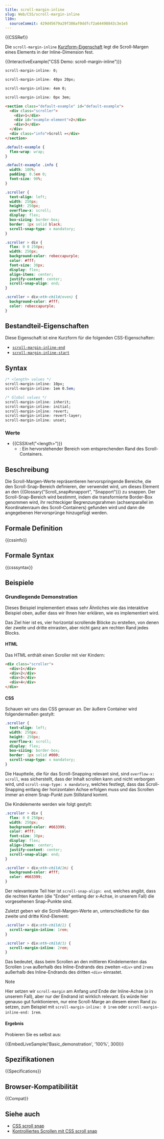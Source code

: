 ```yaml
---
title: scroll-margin-inline
slug: Web/CSS/scroll-margin-inline
l10n:
  sourceCommit: 429d45679a29f386af0ddfcf2a64498843c3e1e5
---
```


{{CSSRef}}

Die `scroll-margin-inline` [Kurzform-Eigenschaft](/de/docs/Web/CSS/CSS_cascade/Shorthand_properties) legt die Scroll-Margen eines Elements in der Inline-Dimension fest.

{{InteractiveExample("CSS Demo: scroll-margin-inline")}}

```css interactive-example-choice
scroll-margin-inline: 0;
```

```css interactive-example-choice
scroll-margin-inline: 40px 20px;
```

```css interactive-example-choice
scroll-margin-inline: 4em 0;
```

```css interactive-example-choice
scroll-margin-inline: 0px 3em;
```

```html interactive-example
<section class="default-example" id="default-example">
  <div class="scroller">
    <div>1</div>
    <div id="example-element">2</div>
    <div>3</div>
  </div>
  <div class="info">Scroll »</div>
</section>
```

```css interactive-example
.default-example {
  flex-wrap: wrap;
}

.default-example .info {
  width: 100%;
  padding: 0.5em 0;
  font-size: 90%;
}

.scroller {
  text-align: left;
  width: 250px;
  height: 250px;
  overflow-x: scroll;
  display: flex;
  box-sizing: border-box;
  border: 1px solid black;
  scroll-snap-type: x mandatory;
}

.scroller > div {
  flex: 0 0 250px;
  width: 250px;
  background-color: rebeccapurple;
  color: #fff;
  font-size: 30px;
  display: flex;
  align-items: center;
  justify-content: center;
  scroll-snap-align: end;
}

.scroller > div:nth-child(even) {
  background-color: #fff;
  color: rebeccapurple;
}
```

## Bestandteil-Eigenschaften

Diese Eigenschaft ist eine Kurzform für die folgenden CSS-Eigenschaften:

- [`scroll-margin-inline-end`](/de/docs/Web/CSS/scroll-margin-inline-end)
- [`scroll-margin-inline-start`](/de/docs/Web/CSS/scroll-margin-inline-start)

## Syntax

```css
/* <length> values */
scroll-margin-inline: 10px;
scroll-margin-inline: 1em 0.5em;

/* Global values */
scroll-margin-inline: inherit;
scroll-margin-inline: initial;
scroll-margin-inline: revert;
scroll-margin-inline: revert-layer;
scroll-margin-inline: unset;
```

### Werte

- {{CSSXref("&lt;length&gt;")}}
  - : Ein hervorstehender Bereich vom entsprechenden Rand des Scroll-Containers.

## Beschreibung

Die Scroll-Margen-Werte repräsentieren hervorspringende Bereiche, die den Scroll-Snap-Bereich definieren, der verwendet wird, um dieses Element an den {{Glossary("Scroll_snap#snapport", "Snapport")}} zu snappen. Der Scroll-Snap-Bereich wird bestimmt, indem die transformierte Border-Box genommen wird, ihr rechteckiger Begrenzungsrahmen (achsenparallel im Koordinatenraum des Scroll-Containers) gefunden wird und dann die angegebenen Hervorsprünge hinzugefügt werden.

## Formale Definition

{{cssinfo}}

## Formale Syntax

{{csssyntax}}

## Beispiele

### Grundlegende Demonstration

Dieses Beispiel implementiert etwas sehr Ähnliches wie das interaktive Beispiel oben, außer dass wir Ihnen hier erklären, wie es implementiert wird.

Das Ziel hier ist es, vier horizontal scrollende Blöcke zu erstellen, von denen der zweite und dritte einrasten, aber nicht ganz am rechten Rand jedes Blocks.

#### HTML

Das HTML enthält einen Scroller mit vier Kindern:

```html
<div class="scroller">
  <div>1</div>
  <div>2</div>
  <div>3</div>
  <div>4</div>
</div>
```

#### CSS

Schauen wir uns das CSS genauer an. Der äußere Container wird folgendermaßen gestylt:

```css
.scroller {
  text-align: left;
  width: 250px;
  height: 250px;
  overflow-x: scroll;
  display: flex;
  box-sizing: border-box;
  border: 1px solid #000;
  scroll-snap-type: x mandatory;
}
```

Die Hauptteile, die für das Scroll-Snapping relevant sind, sind `overflow-x: scroll`, was sicherstellt, dass der Inhalt scrollen kann und nicht verborgen wird, und `scroll-snap-type: x mandatory`, welches festlegt, dass das Scroll-Snapping entlang der horizontalen Achse erfolgen muss und das Scrollen immer an einem Snap-Punkt zum Stillstand kommt.

Die Kindelemente werden wie folgt gestylt:

```css
.scroller > div {
  flex: 0 0 250px;
  width: 250px;
  background-color: #663399;
  color: #fff;
  font-size: 30px;
  display: flex;
  align-items: center;
  justify-content: center;
  scroll-snap-align: end;
}

.scroller > div:nth-child(2n) {
  background-color: #fff;
  color: #663399;
}
```

Der relevanteste Teil hier ist `scroll-snap-align: end`, welches angibt, dass die rechten Kanten (die "Enden" entlang der x-Achse, in unserem Fall) die vorgesehenen Snap-Punkte sind.

Zuletzt geben wir die Scroll-Margen-Werte an, unterschiedliche für das zweite und dritte Kind-Element:

```css
.scroller > div:nth-child(2) {
  scroll-margin-inline: 1rem;
}

.scroller > div:nth-child(3) {
  scroll-margin-inline: 2rem;
}
```

Das bedeutet, dass beim Scrollen an den mittleren Kindelementen das Scrollen `1rem` außerhalb des Inline-Endrands des zweiten `<div>` und `2rems` außerhalb des Inline-Endrands des dritten `<div>` einrastet.

> [!NOTE]
> Hier setzen wir `scroll-margin` am Anfang _und_ Ende der Inline-Achse (x in unserem Fall), aber nur der Endrand ist wirklich relevant. Es würde hier genauso gut funktionieren, nur eine Scroll-Marge an diesem einen Rand zu setzen, zum Beispiel mit `scroll-margin-inline: 0 1rem` oder `scroll-margin-inline-end: 1rem`.

#### Ergebnis

Probieren Sie es selbst aus:

{{EmbedLiveSample('Basic_demonstration', '100%', 300)}}

## Spezifikationen

{{Specifications}}

## Browser-Kompatibilität

{{Compat}}

## Siehe auch

- [CSS scroll snap](/de/docs/Web/CSS/CSS_scroll_snap)
- [Kontrolliertes Scrollen mit CSS scroll snap](https://web.dev/articles/css-scroll-snap)
